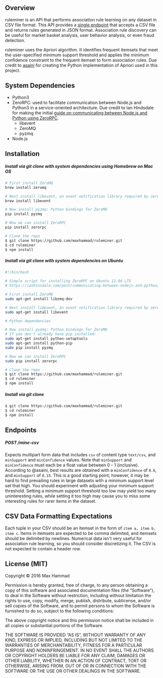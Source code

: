 ## Overview

ruleminer is an API that performs association rule learning on any dataset in CSV file format. This API provides a [single endpoint](#post-mine-csv) that accepts a CSV file and returns rules generated in JSON format. Association rule discovery can be useful for market basket analysis, user behavior analysis, or even fraud detection.

ruleminer uses the Apriori algorithm. It identifies frequent itemsets that meet the user-specified minimum support threshold and applies the minimum confidence constraint to the frequent itemset to form association rules. Due credit to [asaini](https://github.com/asaini/Apriori) for creating the Python implementation of Apriori used in this project. 

## System Dependencies
* Python3
* ZeroRPC: used to facilitate communication between Node.js and Python3 in a service-oriented architecture. Due credit to Ian Hindsdale for making the initial [guide on communicating between Node.js and Python using ZeroRPC](https://ianhinsdale.com/post/communicating-between-nodejs-and-python/).
   * libevent 
   * ZeroMQ
   * pyzmq
* Node.js


## Installation

##### Install via git clone with system dependencies using Homebrew on Mac OS
```bash
# First install ZeroMQ
brew install zeromq

# Next install libevent, an event notification library required by zerorpc
brew install libevent

# Now install pyzmq: Python bindings for ZeroMQ
pip install pyzmq

# Now we can install ZeroRPC
pip install zerorpc

# Clone the repo
$ git clone https://github.com/maxhammad/ruleminer.git
$ cd ruleminer
$ npm install
```


##### Install via git clone with system dependencies on Ubuntu 
```bash
#!/bin/bash

# Simple script for installing ZeroRPC on Ubuntu 12.04 LTS
# https://ianhinsdale.com/post/communicating-between-nodejs-and-python/

# First install ZeroMQ
sudo apt-get install libzmq-dev

# Next install libevent, an event notification library required by zerorpc
sudo apt-get install libevent

# Python dependencies

# Now install pyzmq: Python bindings for ZeroMQ
# If you don't already have pip installed:
sudo apt-get install python-setuptools
sudo apt-get install python-pip
sudo pip install pyzmq

# Now we can install ZeroRPC
sudo pip install zerorpc

# Clone the repo
$ git clone https://github.com/maxhammad/ruleminer.git
$ cd ruleminer
$ npm install
```

##### Install via git clone

```bash
$ git clone https://github.com/maxhammad/ruleminer.git
$ cd ruleminer
$ npm install
```

## Endpoints
##### POST /mine-csv
Expects multipart form data that includes ```csv``` of content type ```text/csv```, and  ```minSupport``` and ```minConfidence``` values. Note that ```minSupport``` and ```minConfidence``` must each be a float value between 0 - 1 (inclusive). According to @asaini, best results are obtained with a ```minConfidence``` of ```0.6```, and ```minSupport``` of ```0.15```. This is a good starting point; however,  it may be hard to find prevailing rules in large datasets with a minimum support level set that high. You should experiment with adjusting your minimum support threshold. Setting a minimum support threshold too low may yield too many uninteresting rules, while setting it too high may cause you to miss some interesting rules for rarer items in the dataset.

## CSV Data Formatting Expectations
Each tuple in your CSV should be an itemset in the form of ```item a, item b, item c```. Items in itemsets are expected to be comma delimited, and itemsets should be delimited by newlines. Numerical data isn't very useful for association rule learning, so you should consider discretizing it. The CSV is not expected to contain a header row.

## License (MIT)

Copyright © 2016 Max Hammad

Permission is hereby granted, free of charge, to any person
obtaining a copy of this software and associated documentation
files (the “Software”), to deal in the Software without
restriction, including without limitation the rights to use,
copy, modify, merge, publish, distribute, sublicense, and/or sell
copies of the Software, and to permit persons to whom the
Software is furnished to do so, subject to the following
conditions:

The above copyright notice and this permission notice shall be
included in all copies or substantial portions of the Software.

THE SOFTWARE IS PROVIDED “AS IS”, WITHOUT WARRANTY OF ANY KIND,
EXPRESS OR IMPLIED, INCLUDING BUT NOT LIMITED TO THE WARRANTIES
OF MERCHANTABILITY, FITNESS FOR A PARTICULAR PURPOSE AND
NONINFRINGEMENT. IN NO EVENT SHALL THE AUTHORS OR COPYRIGHT
HOLDERS BE LIABLE FOR ANY CLAIM, DAMAGES OR OTHER LIABILITY,
WHETHER IN AN ACTION OF CONTRACT, TORT OR OTHERWISE, ARISING
FROM, OUT OF OR IN CONNECTION WITH THE SOFTWARE OR THE USE OR
OTHER DEALINGS IN THE SOFTWARE.


